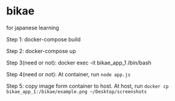 # bikae
for japanese learning

Step 1: docker-compose build

Step 2: docker-compose up

Step 3(need or not): docker exec -it bikae_app_1 /bin/bash  

Step 4(need or not): At container, run
`node app.js`

Step 5: copy image form container to host. At host, run
`docker cp bikae_app_1:/bikae/example.png ~/Desktop/screenshots`
